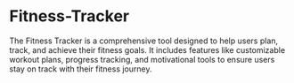 # Fitness-Tracker
The Fitness Tracker is a comprehensive tool designed to help users plan, track, and achieve their fitness goals. It includes features like customizable workout plans, progress tracking, and motivational tools to ensure users stay on track with their fitness journey.
